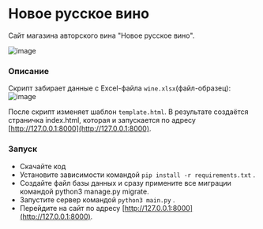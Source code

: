 # Новое русское вино

Сайт магазина авторского вина "Новое русское вино".

![image](https://user-images.githubusercontent.com/58893102/184070333-67e71f10-796f-417c-8005-bbed38e0e8be.png)

### Описание

Скрипт забирает данные с Excel-файла ```wine.xlsx```(файл-образец):
![image](https://user-images.githubusercontent.com/58893102/184127762-0bf4a592-24e2-4d3e-9ba6-a785f1f1850d.png)


После скрипт изменяет шаблон ```template.html```.
В результате создаётся страничка index.html, которая и запускается по адресу [http://127.0.0.1:8000](http://127.0.0.1:8000).

### Запуск
* Скачайте код
* Установите зависимости командой ```pip install -r requirements.txt``` .
* Создайте файл базы данных и сразу примените все миграции командой python3 manage.py migrate.
* Запустите сервер командой ```python3 main.py``` .
* Перейдите на сайт по адресу [http://127.0.0.1:8000](http://127.0.0.1:8000).

